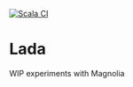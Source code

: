 
[![Scala CI](https://github.com/dancewithheart/Lada/actions/workflows/scala.yml/badge.svg?branch=master)](https://github.com/dancewithheart/Lada/actions/workflows/scala.yml?query=branch%3Amaster)

# Lada

WIP experiments with Magnolia
